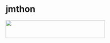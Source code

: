 # jmthon

<p align="left"><a href="https://heroku.com/deploy?template=https://github.com/t3340/roz"> <img src="https://img.shields.io/badge/Deploy%20To%20Heroku-purple?style=for-the-badge&logo=heroku" width="320" height="58.45"/></a></p>
